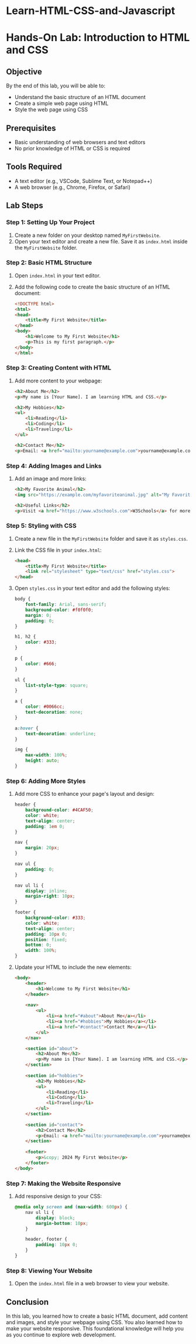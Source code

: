 # Learn-HTML-CSS-and-Javascript

# Hands-On Lab: Introduction to HTML and CSS

## Objective
By the end of this lab, you will be able to:
- Understand the basic structure of an HTML document
- Create a simple web page using HTML
- Style the web page using CSS

## Prerequisites
- Basic understanding of web browsers and text editors
- No prior knowledge of HTML or CSS is required

## Tools Required
- A text editor (e.g., VSCode, Sublime Text, or Notepad++)
- A web browser (e.g., Chrome, Firefox, or Safari)

## Lab Steps

### Step 1: Setting Up Your Project
1. Create a new folder on your desktop named `MyFirstWebsite`.
2. Open your text editor and create a new file. Save it as `index.html` inside the `MyFirstWebsite` folder.

### Step 2: Basic HTML Structure
1. Open `index.html` in your text editor.
2. Add the following code to create the basic structure of an HTML document:

    ```html
    <!DOCTYPE html>
    <html>
    <head>
        <title>My First Website</title>
    </head>
    <body>
        <h1>Welcome to My First Website</h1>
        <p>This is my first paragraph.</p>
    </body>
    </html>
    ```

### Step 3: Creating Content with HTML
1. Add more content to your webpage:

    ```html
    <h2>About Me</h2>
    <p>My name is [Your Name]. I am learning HTML and CSS.</p>
    
    <h2>My Hobbies</h2>
    <ul>
        <li>Reading</li>
        <li>Coding</li>
        <li>Traveling</li>
    </ul>
    
    <h2>Contact Me</h2>
    <p>Email: <a href="mailto:yourname@example.com">yourname@example.com</a></p>
    ```

### Step 4: Adding Images and Links
1. Add an image and more links:

    ```html
    <h2>My Favorite Animal</h2>
    <img src="https://example.com/myfavoriteanimal.jpg" alt="My Favorite Animal">
    
    <h2>Useful Links</h2>
    <p>Visit <a href="https://www.w3schools.com">W3Schools</a> for more HTML tutorials.</p>
    ```

### Step 5: Styling with CSS
1. Create a new file in the `MyFirstWebsite` folder and save it as `styles.css`.
2. Link the CSS file in your `index.html`:

    ```html
    <head>
        <title>My First Website</title>
        <link rel="stylesheet" type="text/css" href="styles.css">
    </head>
    ```

3. Open `styles.css` in your text editor and add the following styles:

    ```css
    body {
        font-family: Arial, sans-serif;
        background-color: #f0f0f0;
        margin: 0;
        padding: 0;
    }

    h1, h2 {
        color: #333;
    }

    p {
        color: #666;
    }

    ul {
        list-style-type: square;
    }

    a {
        color: #0066cc;
        text-decoration: none;
    }

    a:hover {
        text-decoration: underline;
    }

    img {
        max-width: 100%;
        height: auto;
    }
    ```

### Step 6: Adding More Styles
1. Add more CSS to enhance your page's layout and design:

    ```css
    header {
        background-color: #4CAF50;
        color: white;
        text-align: center;
        padding: 1em 0;
    }

    nav {
        margin: 20px;
    }

    nav ul {
        padding: 0;
    }

    nav ul li {
        display: inline;
        margin-right: 10px;
    }

    footer {
        background-color: #333;
        color: white;
        text-align: center;
        padding: 10px 0;
        position: fixed;
        bottom: 0;
        width: 100%;
    }
    ```

2. Update your HTML to include the new elements:

    ```html
    <body>
        <header>
            <h1>Welcome to My First Website</h1>
        </header>
        
        <nav>
            <ul>
                <li><a href="#about">About Me</a></li>
                <li><a href="#hobbies">My Hobbies</a></li>
                <li><a href="#contact">Contact Me</a></li>
            </ul>
        </nav>

        <section id="about">
            <h2>About Me</h2>
            <p>My name is [Your Name]. I am learning HTML and CSS.</p>
        </section>
        
        <section id="hobbies">
            <h2>My Hobbies</h2>
            <ul>
                <li>Reading</li>
                <li>Coding</li>
                <li>Traveling</li>
            </ul>
        </section>
        
        <section id="contact">
            <h2>Contact Me</h2>
            <p>Email: <a href="mailto:yourname@example.com">yourname@example.com</a></p>
        </section>
        
        <footer>
            <p>&copy; 2024 My First Website</p>
        </footer>
    </body>
    ```

### Step 7: Making the Website Responsive
1. Add responsive design to your CSS:

    ```css
    @media only screen and (max-width: 600px) {
        nav ul li {
            display: block;
            margin-bottom: 10px;
        }

        header, footer {
            padding: 10px 0;
        }
    }
    ```

### Step 8: Viewing Your Website
1. Open the `index.html` file in a web browser to view your website.

## Conclusion
In this lab, you learned how to create a basic HTML document, add content and images, and style your webpage using CSS. You also learned how to make your website responsive. This foundational knowledge will help you as you continue to explore web development.
